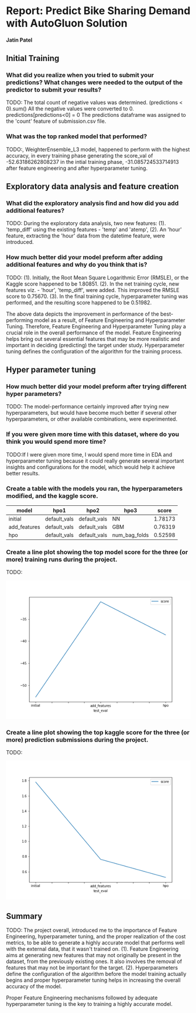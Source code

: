 # Report: Predict Bike Sharing Demand with AutoGluon Solution
#### Jatin Patel

## Initial Training
### What did you realize when you tried to submit your predictions? What changes were needed to the output of the predictor to submit your results?
TODO: The total count of negative values was determined. (predictions < 0).sum()
All the negative values were converted to 0. predictions[predictions<0] = 0
The predictions dataframe was assigned to the 'count' feature of submission.csv file.

### What was the top ranked model that performed?
TODO:, WeighterEnsemble_L3 model, happened to perform with the highest accuracy, in every training phase generating the score_val of -52.63186262808237
in the intial training phase, -31.085724533714913 after feature engineering and  after hyperparameter tuning.

## Exploratory data analysis and feature creation
### What did the exploratory analysis find and how did you add additional features?
TODO: During the exploratory data analysis, two new features:
(1). 'temp_diff' using the existing features - 'temp' and 'atemp',
(2). An 'hour' feature, extracting the 'hour' data from the datetime feature,
were introduced.

### How much better did your model preform after adding additional features and why do you think that is?
TODO: (1). Initially, the Root Mean Square Logarithmic Error (RMSLE), or the Kaggle score happened to be 1.80851.
(2). In the net training cycle, new features viz. - 'hour', 'temp_diff', were added. This improved the RMSLE score to 0.75670.
(3). In the final training cycle, hyperparameter tuning was performed, and the resulting score happened to be 0.51982.

The above data depicts the improvement in performance of the best-performing model as a result, of Feature Engineering and Hyperparameter Tuning.
Therefore, Feature Engineering and Hyperparameter Tuning play a crucial role in the overall performance of the model.
Feature Engineering helps bring out several essential features that may be more realistic and important in deciding (predicting) the target under study.
Hyperparameter tuning defines the configuration of the algorithm for the training process. 


## Hyper parameter tuning
### How much better did your model preform after trying different hyper parameters?
TODO: The model-performance certainly improved after trying new hyperparameters, but would have become much better if several other hyperparameters,
or other available combinations, were experimented.

### If you were given more time with this dataset, where do you think you would spend more time?
TODO:If I were given more time, I would spend more time in EDA and hyperparameter tuning because it could really generate several important insights and
configurations for the model, which would help it achieve better results.

### Create a table with the models you ran, the hyperparameters modified, and the kaggle score.
|model|hpo1|hpo2|hpo3|score|
|--|--|--|--|--|
|initial|default_vals|default_vals|NN|1.78173|
|add_features|default_vals|default_vals|GBM|0.76319|
|hpo|default_vals|default_vals|num_bag_folds|0.52598|

### Create a line plot showing the top model score for the three (or more) training runs during the project.

TODO: 

![model_train_score.png](/model_train_score.png)


### Create a line plot showing the top kaggle score for the three (or more) prediction submissions during the project.

TODO: 

![model_test_score.png](/model_test_score.png)

## Summary
TODO: The project overall, introduced me to the importance of Feature Engineering, hyperparameter tuning, and the proper realization of the cost
metrics, to be able to generate a highly accurate model that performs well with the external data, that it wasn't trained on. 
(1). Feature Engineering aims at generating new features that may not originally be present in the dataset, from the previously existing ones. It also 
involves the removal of features that may not be important for the target.
(2). Hyperparameters define the configuration of the algorithm before the model training actually begins and proper hyperparameter tuning helps in increasing the overall accuracy of the model.

Proper Feature Engineering mechanisms followed by adequate hyperparameter tuning is the key to training a highly accurate model.

